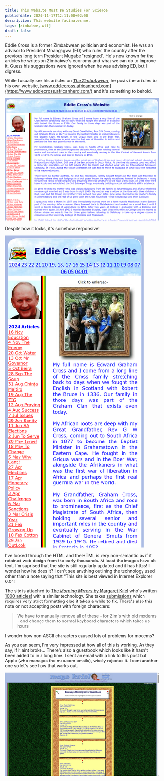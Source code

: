 ```yaml
---
title: This Website Must Be Studies For Science
publishdate: 2024-11-17T12:11:00+02:00
description: This website facinates me.
tags: [zimbabwe, wtf]
draft: false
---
```


Eddie Cross is a former Zimbabwean politician and economist. He was an advisor to President Mnangagwa (ED) who ruled the country after the previous long term President Mugabe "resigned". He's now known for the articles he writes on Zimbabwe's economy and what we can do to improve it. Guess his suggestions were ignored when he was advising ED, but I digress.

While I usually see his articles on [<cite>The Zimbabwean</cite>](https://www.thezimbabwean.co/author/eddie-cross-2/), he posts the articles to his own website, [www.eddiecross.africanherd.com](https://www.eddiecross.africanherd.com/) and it's something to behold.

![The website (clockwise), the header with a zim flag in clouds along with the year, a description of himself, a picture with him an his family and a sidebar of articles](/images/eddie-cross-website.png)

Despite how it looks, it's somehow responsive!

![A narrow version of eddie cross's website with nothing spilling over.](/images/eddie-cross-website-mobile.png)

I've looked through the HTML and the HTML is very non-semantic as if it retained web design from the early thousands. At least the images have alt text. I'm suprised that the site is still regularly updated and it has https! I wonder how he does it? I can't see anything outlining the technology used other than a note saying that <q>This site is best viewed in Internet Explorer 6.0</q>!

The site is attached to [The <cite>Morning Mirrors</cite> by Margaret Kriel](https://morningmirror.africanherd.com/index.htm) who's written [1000 articles!](https://morningmirror.africanherd.com/articles/articles_all.htm) with a similar technology. She takes [submissions](https://morningmirror.africanherd.com/contact.htm) which requires very strict formatting else it takes a while to fix. There's also this note on not accepting posts with foreign characters:

> We have to manually remove all of these - for Zim's with old modems - and change them to normal keyboard characters which takes us hours

I wonder how non-ASCII characters caused lots of problems for modems?

As you can seem, I'm very impressed at how all of this is working. As they say, if it aint broke... There's also a guestbook which looks like it hasn't been added to in a long time. I sent an email with a link to this post but Apple (who manages the mac.com emails), wisely rejected it. I sent another one so let's see how that works out.

![The header with some links, mag triel and her face followed by the guest book in a low res wood pinboard on top of some low res grass](/images/mags-guestbook.jpg)
